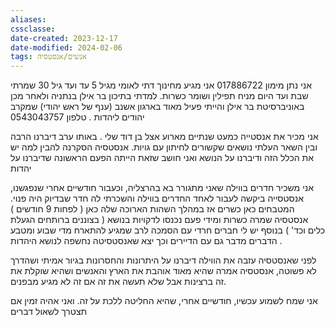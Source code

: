 ```yaml
---
aliases: 
cssclasse: 
date-created: 2023-12-17
date-modified: 2024-02-06
tags: אנשים/אנסטסיה
---
```


אני נתן מימון 017886722 אני מגיע מחינוך דתי לאומי מגיל 5 עד ועד גיל 30 שמרתי שבת ועד היום מניח תפילין ושומר כשרות. למדתי בתיכון בר אילן בנתניה ולאחר מכן באוניברסיטת בר אילן והייתי פעיל מאוד בארגון אשנב (ענף של ראש יהודי) שמקרב יהודים ליהדות .
טלפון 0543043757

אני מכיר את אנסטייה כמעט שנתיים מארוע אצל בן דוד שלי . באותו ערב דיברנו הרבה ובין השאר העלתי נושאים שקשורים לחיתון עם גויות.
אנסטסיה הסקרנה להבין למה יש את הכלל הזה ודיברנו על הנושא ואני חושב שזאת הייתה הפעם הראשונה שדיברנו על יהדות

אני משכיר חדרים בווילה שאני מתגורר בא בהרצליה, וכעבור חודשיים אחרי שנפגשנו, אנסטסייה ביקשה לעבור לאחד החדרים בווילה והשכרתי לה חדר שבדיוק היה פנוי.
המטבחים כאן כשרים אז במהלך השהות הארוכה שלה כאן ( לפחות 9 חודשים  ) אנסטסיה שמרה כשרות ומידי פעם נכנסו לדקויות בנושא ( בצוננים ברותחים הגעלת כלים וכד' )
בנוסף יש לי חברים חרדי עם הסמכה לרב שמגיע להתארח מדי שבוע ומטבע הדברים מדבר גם עם הדיירים וכך יצא שאנסטסיטה נחשפה לנושא היהדות .

לפני שאנסטסיה עזבה את הווילה דיברנו על היתרונות והחסרונות בגיור אמיתי ושהדרך לא פשוטה, אנסטסיה אמרה שהיא מאוד אוהבת את הארץ והאנשים ושהיא שוקלת את זה ברצינות אבל שלא תעשה את זה אם זה לא מגיע מבפנים.

אני שמח לשמוע עכשיו, חודשיים אחרי, שהיא החליטה ללכת על זה.
ואני אהיה זמין אם תצטרך לשאול דברים
